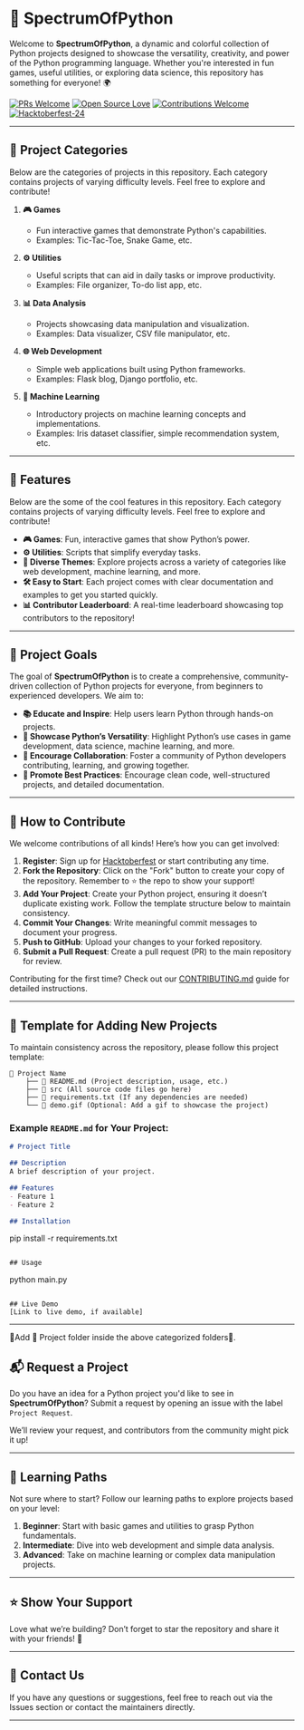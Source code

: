 
# 🌈 SpectrumOfPython

Welcome to **SpectrumOfPython**, a dynamic and colorful collection of Python projects designed to showcase the versatility, creativity, and power of the Python programming language. Whether you're interested in fun games, useful utilities, or exploring data science, this repository has something for everyone! 🌍

<div align="left">

[![PRs Welcome](https://img.shields.io/badge/PRs-welcome-brightgreen.svg?style=flat&logo=github)](https://github.com/d-coder111/SpectrumOfPython) 
[![Open Source Love](https://img.shields.io/badge/Open%20Source-%F0%9F%A4%8D-Green)](https://github.com/d-coder111/SpectrumOfPython) 
[![Contributions Welcome](https://img.shields.io/static/v1.svg?label=Contributions&message=Welcome&color=0059b3)](https://github.com/d-coder111/SpectrumOfPython)
[![Hacktoberfest-24](https://img.shields.io/static/v1.svg?label=Hacktoberfest-24&message=Accepted&color=red)](https://github.com/d-coder111/SpectrumOfPython)
</div>

---

## 📂 Project Categories
Below are the categories of projects in this repository. Each category contains projects of varying difficulty levels. Feel free to explore and contribute!

1. **🎮 Games**
   - Fun interactive games that demonstrate Python's capabilities.
   - Examples: Tic-Tac-Toe, Snake Game, etc.

2. **⚙️ Utilities**
   - Useful scripts that can aid in daily tasks or improve productivity.
   - Examples: File organizer, To-do list app, etc.

3. **📊 Data Analysis**
   - Projects showcasing data manipulation and visualization.
   - Examples: Data visualizer, CSV file manipulator, etc.

4. **🌐 Web Development**
   - Simple web applications built using Python frameworks.
   - Examples: Flask blog, Django portfolio, etc.

5. **🤖 Machine Learning**
   - Introductory projects on machine learning concepts and implementations.
   - Examples: Iris dataset classifier, simple recommendation system, etc.


---
## 🚀 Features
Below are the some of the cool features in this repository. Each category contains projects of varying difficulty levels. Feel free to explore and contribute!
- **🎮 Games**: Fun, interactive games that show Python’s power.
- **⚙️ Utilities**: Scripts that simplify everyday tasks.
- **🌟 Diverse Themes**: Explore projects across a variety of categories like web development, machine learning, and more.
- **🛠️ Easy to Start**: Each project comes with clear documentation and examples to get you started quickly.
- **📊 Contributor Leaderboard**: A real-time leaderboard showcasing top contributors to the repository!
---

## 🎯 Project Goals

The goal of **SpectrumOfPython** is to create a comprehensive, community-driven collection of Python projects for everyone, from beginners to experienced developers. We aim to:

- **📚 Educate and Inspire**: Help users learn Python through hands-on projects.
- **🌈 Showcase Python’s Versatility**: Highlight Python’s use cases in game development, data science, machine learning, and more.
- **🤝 Encourage Collaboration**: Foster a community of Python developers contributing, learning, and growing together.
- **🔧 Promote Best Practices**: Encourage clean code, well-structured projects, and detailed documentation.

---

## 🌟 How to Contribute

We welcome contributions of all kinds! Here’s how you can get involved:

1. **Register**: Sign up for [Hacktoberfest](https://hacktoberfest.com/) or start contributing any time.
2. **Fork the Repository**: Click on the "Fork" button to create your copy of the repository. Remember to ⭐ the repo to show your support!
3. **Add Your Project**: Create your Python project, ensuring it doesn’t duplicate existing work. Follow the template structure below to maintain consistency.
4. **Commit Your Changes**: Write meaningful commit messages to document your progress.
5. **Push to GitHub**: Upload your changes to your forked repository.
6. **Submit a Pull Request**: Create a pull request (PR) to the main repository for review.

Contributing for the first time? Check out our [CONTRIBUTING.md](CONTRIBUTING.md) guide for detailed instructions.

---

## 📂 Template for Adding New Projects

To maintain consistency across the repository, please follow this project template:

```
📂 Project Name
    ├── 📄 README.md (Project description, usage, etc.)
    ├── 📁 src (All source code files go here)
    ├── 📄 requirements.txt (If any dependencies are needed)
    └── 📄 demo.gif (Optional: Add a gif to showcase the project)
```

### Example `README.md` for Your Project:
```markdown
# Project Title

## Description
A brief description of your project.

## Features
- Feature 1
- Feature 2

## Installation
```
pip install -r requirements.txt
```

## Usage
```
python main.py
```

## Live Demo
[Link to live demo, if available]
```
---

📌Add 📂 Project folder inside the above categorized folders📂.
## 📬 Request a Project

Do you have an idea for a Python project you'd like to see in **SpectrumOfPython**? Submit a request by opening an issue with the label `Project Request`. 

We’ll review your request, and contributors from the community might pick it up! 

---

## 📖 Learning Paths

Not sure where to start? Follow our learning paths to explore projects based on your level:

1. **Beginner**: Start with basic games and utilities to grasp Python fundamentals.
2. **Intermediate**: Dive into web development and simple data analysis.
3. **Advanced**: Take on machine learning or complex data manipulation projects.

---

## ⭐ Show Your Support

Love what we’re building? Don’t forget to star the repository and share it with your friends! 🚀

---

## 📧 Contact Us

If you have any questions or suggestions, feel free to reach out via the Issues section or contact the maintainers directly.

---
